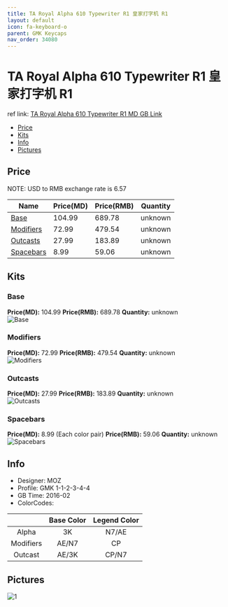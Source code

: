 ```yaml
---
title: TA Royal Alpha 610 Typewriter R1 皇家打字机 R1
layout: default
icon: fa-keyboard-o
parent: GMK Keycaps
nav_order: 34080
---
```


# TA Royal Alpha 610 Typewriter R1 皇家打字机 R1

ref link: [TA Royal Alpha 610 Typewriter R1 MD GB Link](https://www.massdrop.com/buy/gmk-ta-royal-alpha-typewriter-keycap-set/)

* [Price](#price)
* [Kits](#kits)
* [Info](#info)
* [Pictures](#pictures)


## Price  
NOTE: USD to RMB exchange rate is 6.57

| Name          | Price(MD)    |  Price(RMB) | Quantity |
| ------------- | ------------ |  ---------- | -------- |
|[Base](#base)|104.99|689.78|unknown|
|[Modifiers](#modifiers)|72.99|479.54|unknown|
|[Outcasts](#outcasts)|27.99|183.89|unknown|
|[Spacebars](#spacebars)|8.99|59.06|unknown|


## Kits
### Base
**Price(MD):** 104.99    **Price(RMB):** 689.78    **Quantity:** unknown  
<img src="{{ 'assets/images/gmk-keycaps/taroyalalpha610typewriterr1/kits_pics/base.png' | relative_url }}" alt="Base" class="image featured">

### Modifiers
**Price(MD):** 72.99    **Price(RMB):** 479.54    **Quantity:** unknown  
<img src="{{ 'assets/images/gmk-keycaps/taroyalalpha610typewriterr1/kits_pics/modifiers.png' | relative_url }}" alt="Modifiers" class="image featured">

### Outcasts
**Price(MD):** 27.99    **Price(RMB):** 183.89    **Quantity:** unknown  
<img src="{{ 'assets/images/gmk-keycaps/taroyalalpha610typewriterr1/kits_pics/outcast.png' | relative_url }}" alt="Outcasts" class="image featured">

### Spacebars 
**Price(MD):** 8.99 (Each color pair)    **Price(RMB):** 59.06    **Quantity:** unknown  
<img src="{{ 'assets/images/gmk-keycaps/taroyalalpha610typewriterr1/kits_pics/spacebars.jpg' | relative_url }}" alt="Spacebars" class="image featured">


## Info
* Designer: MOZ
* Profile: GMK 1-1-2-3-4-4
* GB Time: 2016-02
* ColorCodes: 

| |Base Color     | Legend Color
| :-------------: | :-------------: | :------------:
|Alpha|3K|N7/AE
|Modifiers|AE/N7|CP
|Outcast|AE/3K|CP/N7


## Pictures
<img src="{{ 'assets/images/gmk-keycaps/taroyalalpha610typewriterr1/rendering_pics/1.jpg' | relative_url }}" alt="1" class="image featured">
